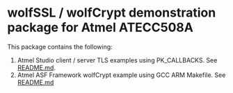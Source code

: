 # wolfSSL / wolfCrypt demonstration package for Atmel ATECC508A

This package contains the following:

1. Atmel Studio client / server TLS examples using PK_CALLBACKS. See [README.md](./src/README.md).
2. Atmel ASF Framework wolfCrypt example using GCC ARM Makefile. See [README.md](ASF/sam0/applications/wolfcrypt/README.md)

